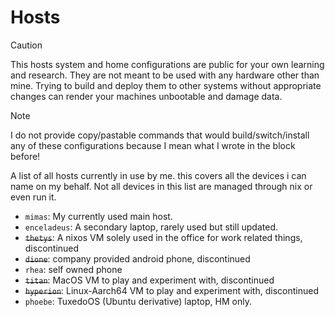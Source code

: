 Hosts
=====

> [!CAUTION]
> This hosts system and home configurations are public for your own learning and
> research. They are not meant to be used with any hardware other than mine.
> Trying to build and deploy them to other systems without appropriate changes
> can render your machines unbootable and damage data.

> [!NOTE]
> I do not provide copy/pastable commands that would build/switch/install any
> of these configurations because I mean what I wrote in the block before!

A list of all hosts currently in use by me. this covers all the
devices i can name on my behalf. Not all devices in this list are
managed through nix or even run it.

* `mimas`: My currently used main host.
* `enceladeus`: A secondary laptop, rarely used but still updated.
* ~~`thetys`~~: A nixos VM solely used in the office for work related things, discontinued
* ~~`dione`~~: company provided android phone, discontinued
* `rhea`: self owned phone
* ~~`titan`~~: MacOS VM to play and experiment with, discontinued
* ~~`hyperion`~~: Linux-Aarch64 VM to play and experiment with, discontinued
* `phoebe`: TuxedoOS (Ubuntu derivative) laptop, HM only.
